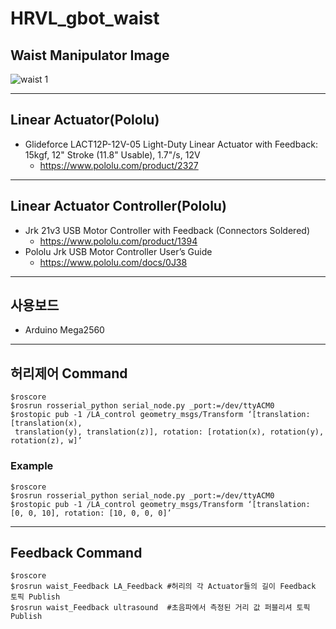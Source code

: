 # HRVL_gbot_waist


## Waist Manipulator Image
![waist 1](https://user-images.githubusercontent.com/37207332/61573044-e0a8cb00-aae2-11e9-916d-d7835c57ecef.jpg)

***
## Linear Actuator(Pololu)
* Glideforce LACT12P-12V-05 Light-Duty Linear Actuator with Feedback: 15kgf, 12" Stroke (11.8" Usable), 1.7"/s, 12V
    * https://www.pololu.com/product/2327

***
## Linear Actuator Controller(Pololu)
* Jrk 21v3 USB Motor Controller with Feedback (Connectors Soldered)
    * https://www.pololu.com/product/1394
* Pololu Jrk USB Motor Controller User’s Guide
    * https://www.pololu.com/docs/0J38

***
## 사용보드
* Arduino Mega2560

***
## 허리제어 Command
    $roscore
    $rosrun rosserial_python serial_node.py _port:=/dev/ttyACM0
    $rostopic pub -1 /LA_control geometry_msgs/Transform ‘[translation: [translation(x), 
     translation(y), translation(z)], rotation: [rotation(x), rotation(y), rotation(z), w]’
### Example
    $roscore
    $rosrun rosserial_python serial_node.py _port:=/dev/ttyACM0
    $rostopic pub -1 /LA_control geometry_msgs/Transform ‘[translation: [0, 0, 10], rotation: [10, 0, 0, 0]’ 
***
## Feedback Command
    $roscore
    $rosrun waist_Feedback LA_Feedback #허리의 각 Actuator들의 길이 Feedback 토픽 Publish 
    $rosrun waist_Feedback ultrasound  #초음파에서 측정된 거리 값 퍼블리셔 토픽 Publish
